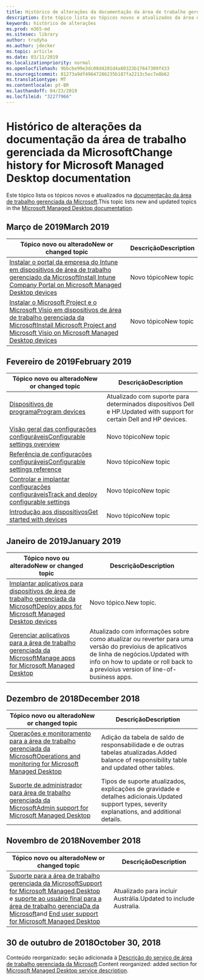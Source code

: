 ```yaml
---
title: Histórico de alterações da documentação da área de trabalho gerenciada da Microsoft
description: Este tópico lista os tópicos novos e atualizados da área de trabalho gerenciada da Microsoft.
keywords: histórico de alterações
ms.prod: m365-md
ms.sitesec: library
author: trudyha
ms.author: jdecker
ms.topic: article
ms.date: 03/11/2019
ms.localizationpriority: normal
ms.openlocfilehash: 9bbcbe99e3dc08d4201d4a80323b17647309f433
ms.sourcegitcommit: 81273a9df49647286235b187fa2213c5ec7e8b62
ms.translationtype: MT
ms.contentlocale: pt-BR
ms.lasthandoff: 04/23/2019
ms.locfileid: "32277966"
---
```

# <a name="change-history-for-microsoft-managed-desktop-documentation"></a><span data-ttu-id="bdd63-104">Histórico de alterações da documentação da área de trabalho gerenciada da Microsoft</span><span class="sxs-lookup"><span data-stu-id="bdd63-104">Change history for Microsoft Managed Desktop documentation</span></span>

<span data-ttu-id="bdd63-105">Este tópico lista os tópicos novos e atualizados na [documentação da área de trabalho gerenciada da Microsoft](index.yml).</span><span class="sxs-lookup"><span data-stu-id="bdd63-105">This topic lists new and updated topics in the [Microsoft Managed Desktop documentation](index.yml).</span></span>

## <a name="march-2019"></a><span data-ttu-id="bdd63-106">Março de 2019</span><span class="sxs-lookup"><span data-stu-id="bdd63-106">March 2019</span></span>
<span data-ttu-id="bdd63-107">Tópico novo ou alterado</span><span class="sxs-lookup"><span data-stu-id="bdd63-107">New or changed topic</span></span> | <span data-ttu-id="bdd63-108">Descrição</span><span class="sxs-lookup"><span data-stu-id="bdd63-108">Description</span></span>
--- | ---
[<span data-ttu-id="bdd63-109">Instalar o portal da empresa do Intune em dispositivos de área de trabalho gerenciado da Microsoft</span><span class="sxs-lookup"><span data-stu-id="bdd63-109">Install Intune Company Portal on Microsoft Managed Desktop devices</span></span>](get-started/company-portal.md) | <span data-ttu-id="bdd63-110">Novo tópico</span><span class="sxs-lookup"><span data-stu-id="bdd63-110">New topic</span></span>
[<span data-ttu-id="bdd63-111">Instalar o Microsoft Project e o Microsoft Visio em dispositivos de área de trabalho gerenciada da Microsoft</span><span class="sxs-lookup"><span data-stu-id="bdd63-111">Install Microsoft Project and Microsoft Visio on Microsoft Managed Desktop devices</span></span>](get-started/project-visio.md) | <span data-ttu-id="bdd63-112">Novo tópico</span><span class="sxs-lookup"><span data-stu-id="bdd63-112">New topic</span></span>

## <a name="february-2019"></a><span data-ttu-id="bdd63-113">Fevereiro de 2019</span><span class="sxs-lookup"><span data-stu-id="bdd63-113">February 2019</span></span>
<span data-ttu-id="bdd63-114">Tópico novo ou alterado</span><span class="sxs-lookup"><span data-stu-id="bdd63-114">New or changed topic</span></span> | <span data-ttu-id="bdd63-115">Descrição</span><span class="sxs-lookup"><span data-stu-id="bdd63-115">Description</span></span>
--- | ---
[<span data-ttu-id="bdd63-116">Dispositivos de programa</span><span class="sxs-lookup"><span data-stu-id="bdd63-116">Program devices</span></span>](service-description/device-list.md) | <span data-ttu-id="bdd63-117">Atualizado com suporte para determinados dispositivos Dell e HP.</span><span class="sxs-lookup"><span data-stu-id="bdd63-117">Updated with support for certain Dell and HP devices.</span></span>
[<span data-ttu-id="bdd63-118">Visão geral das configurações configuráveis</span><span class="sxs-lookup"><span data-stu-id="bdd63-118">Configurable settings overview</span></span>](working-with-managed-desktop/config-setting-overview.md) | <span data-ttu-id="bdd63-119">Novo tópico</span><span class="sxs-lookup"><span data-stu-id="bdd63-119">New topic</span></span>
[<span data-ttu-id="bdd63-120">Referência de configurações configuráveis</span><span class="sxs-lookup"><span data-stu-id="bdd63-120">Configurable settings reference</span></span>](working-with-managed-desktop/config-setting-ref.md) | <span data-ttu-id="bdd63-121">Novo tópico</span><span class="sxs-lookup"><span data-stu-id="bdd63-121">New topic</span></span>
[<span data-ttu-id="bdd63-122">Controlar e implantar configurações configuráveis</span><span class="sxs-lookup"><span data-stu-id="bdd63-122">Track and deploy configurable settings</span></span>](working-with-managed-desktop/config-setting-deploy.md) | <span data-ttu-id="bdd63-123">Novo tópico</span><span class="sxs-lookup"><span data-stu-id="bdd63-123">New topic</span></span>
[<span data-ttu-id="bdd63-124">Introdução aos dispositivos</span><span class="sxs-lookup"><span data-stu-id="bdd63-124">Get started with devices</span></span>](get-started/get-started-devices.md) | <span data-ttu-id="bdd63-125">Novo tópico</span><span class="sxs-lookup"><span data-stu-id="bdd63-125">New topic</span></span>

## <a name="january-2019"></a><span data-ttu-id="bdd63-126">Janeiro de 2019</span><span class="sxs-lookup"><span data-stu-id="bdd63-126">January 2019</span></span>
<span data-ttu-id="bdd63-127">Tópico novo ou alterado</span><span class="sxs-lookup"><span data-stu-id="bdd63-127">New or changed topic</span></span> | <span data-ttu-id="bdd63-128">Descrição</span><span class="sxs-lookup"><span data-stu-id="bdd63-128">Description</span></span>
--- | ---
[<span data-ttu-id="bdd63-129">Implantar aplicativos para dispositivos de área de trabalho gerenciada da Microsoft</span><span class="sxs-lookup"><span data-stu-id="bdd63-129">Deploy apps for Microsoft Managed Desktop devices</span></span>](get-started/deploy-apps.md) | <span data-ttu-id="bdd63-130">Novo tópico.</span><span class="sxs-lookup"><span data-stu-id="bdd63-130">New topic.</span></span>
[<span data-ttu-id="bdd63-131">Gerenciar aplicativos para a área de trabalho gerenciada da Microsoft</span><span class="sxs-lookup"><span data-stu-id="bdd63-131">Manage apps for Microsoft Managed Desktop</span></span>](working-with-managed-desktop/manage-apps.md) | <span data-ttu-id="bdd63-132">Atualizado com informações sobre como atualizar ou reverter para uma versão do previoius de aplicativos de linha de negócios.</span><span class="sxs-lookup"><span data-stu-id="bdd63-132">Updated with info on how to update or roll back to a previoius version of line-of-business apps.</span></span> 

## <a name="december-2018"></a><span data-ttu-id="bdd63-133">Dezembro de 2018</span><span class="sxs-lookup"><span data-stu-id="bdd63-133">December 2018</span></span>
<span data-ttu-id="bdd63-134">Tópico novo ou alterado</span><span class="sxs-lookup"><span data-stu-id="bdd63-134">New or changed topic</span></span> | <span data-ttu-id="bdd63-135">Descrição</span><span class="sxs-lookup"><span data-stu-id="bdd63-135">Description</span></span>
--- | ---
[<span data-ttu-id="bdd63-136">Operações e monitoramento para a área de trabalho gerenciada da Microsoft</span><span class="sxs-lookup"><span data-stu-id="bdd63-136">Operations and monitoring for Microsoft Managed Desktop</span></span>](service-description/operations-and-monitoring.md) | <span data-ttu-id="bdd63-137">Adição da tabela de saldo de responsabilidade e de outras tabelas atualizadas.</span><span class="sxs-lookup"><span data-stu-id="bdd63-137">Added balance of responsibility table and updated other tables.</span></span>
[<span data-ttu-id="bdd63-138">Suporte de administrador para área de trabalho gerenciada da Microsoft</span><span class="sxs-lookup"><span data-stu-id="bdd63-138">Admin support for Microsoft Managed Desktop</span></span>](working-with-managed-desktop/admin-support.md) | <span data-ttu-id="bdd63-139">Tipos de suporte atualizados, explicações de gravidade e detalhes adicionais.</span><span class="sxs-lookup"><span data-stu-id="bdd63-139">Updated support types, severity explanations, and additional details.</span></span>

## <a name="november-2018"></a><span data-ttu-id="bdd63-140">Novembro de 2018</span><span class="sxs-lookup"><span data-stu-id="bdd63-140">November 2018</span></span>

<span data-ttu-id="bdd63-141">Tópico novo ou alterado</span><span class="sxs-lookup"><span data-stu-id="bdd63-141">New or changed topic</span></span> | <span data-ttu-id="bdd63-142">Descrição</span><span class="sxs-lookup"><span data-stu-id="bdd63-142">Description</span></span>
--- | ---
[<span data-ttu-id="bdd63-143">Suporte para a área de trabalho gerenciada da Microsoft</span><span class="sxs-lookup"><span data-stu-id="bdd63-143">Support for Microsoft Managed Desktop</span></span>](service-description/support.md)<br /><span data-ttu-id="bdd63-144">e [suporte ao usuário final para a área de trabalho gerenciaDa da Microsoft](working-with-managed-desktop/end-user-support.md)</span><span class="sxs-lookup"><span data-stu-id="bdd63-144">and [End user support for Microsoft Managed Desktop](working-with-managed-desktop/end-user-support.md)</span></span> | <span data-ttu-id="bdd63-145">Atualizado para incluir Austrália.</span><span class="sxs-lookup"><span data-stu-id="bdd63-145">Updated to include Australia.</span></span>

## <a name="october-30-2018"></a><span data-ttu-id="bdd63-146">30 de outubro de 2018</span><span class="sxs-lookup"><span data-stu-id="bdd63-146">October 30, 2018</span></span>
<span data-ttu-id="bdd63-147">Conteúdo reorganizado: seção adicionada à [Descrição do serviço de área de trabalho gerenciada da Microsoft](service-description/index.md).</span><span class="sxs-lookup"><span data-stu-id="bdd63-147">Content reorganized: added section for [Microsoft Managed Desktop service description](service-description/index.md).</span></span> 

